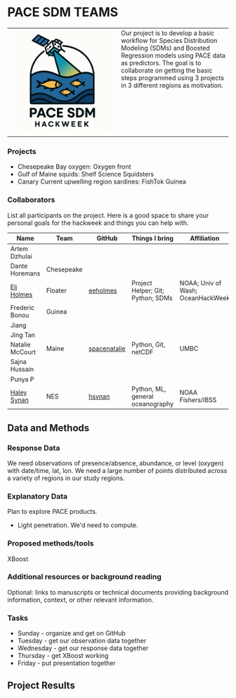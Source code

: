 # PACE SDM TEAMS

<table style="width:100%">
  <tr>
    <td style="width:50%; vertical-align: top;">
      <img src="proj_pace_sdm_logo.png" style="width:100%;">
    </td>
    <td style="width:50%; vertical-align: top;">
      Our project is to develop a basic workflow for Species Distribution Modeling (SDMs) and Boosted Regression models using PACE data as predictors. The goal is to collaborate on getting the basic steps programmed using 3 projects in 3 different regions as motivation.
    </td>
  </tr>
</table>


### Projects

* Chesepeake Bay oxygen: Oxygen front
* Gulf of Maine squids: Shelf Science Squidsters
* Canary Current upwelling region sardines: FishTok Guinea

### Collaborators

List all participants on the project. Here is a good space to share your personal goals for the hackweek and things you can help with.

| Name | Team|  GitHub | Things I bring | Affiliation |
| ------------- | ------------- | ------------- | ------------- | ------------- |
| Artem Dzhulai |   |  |  |   |
| Dante Horemans | Chesepeake |  |  |   |
| [Eli Holmes](https://eeholmes.github.io/) | Floater | [eeholmes](https://github.com/eeholmes) | Project Helper; Git; Python; SDMs | NOAA; Univ of Wash; OceanHackWeek |
| Frederic Bonou | Guinea |  |   |  |
| Jiang |  |   |  |
| Jing Tan |  |   |  |
| Natalie McCourt | Maine |  [spacenatalie](https://spacenatalie.github.io/) | Python, Git, netCDF | UMBC
| Sajna Hussain |  |   |  |
| Punya P |  |   |  |
| [Haley Synan](https://www.fisheries.noaa.gov/contact/haley-synan) | NES | [hsynan](https://github.com/hsynan) | Python, ML, general oceanography | NOAA Fishers/IBSS 


## Data and Methods

### Response Data

We need observations of presence/absence, abundance, or level (oxygen) with date/time, lat, lon. We need a large number of points distributed across a variety of regions in our study regions.

### Explanatory Data

Plan to explore PACE products.

* Light penetration. We'd need to compute.

### Proposed methods/tools

XBoost

### Additional resources or background reading

Optional: links to manuscripts or technical documents providing background information, context, or other relevant information.

### Tasks

* Sunday - organize and get on GitHub
* Tuesday - get our observation data together
* Wednesday - get our response data together
* Thursday - get XBoost working
* Friday - put presentation together

## Project Results

